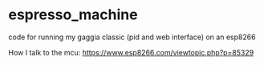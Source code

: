 # espresso_machine
code for running my gaggia classic (pid and web interface) on an esp8266

How I talk to the mcu: https://www.esp8266.com/viewtopic.php?p=85329
